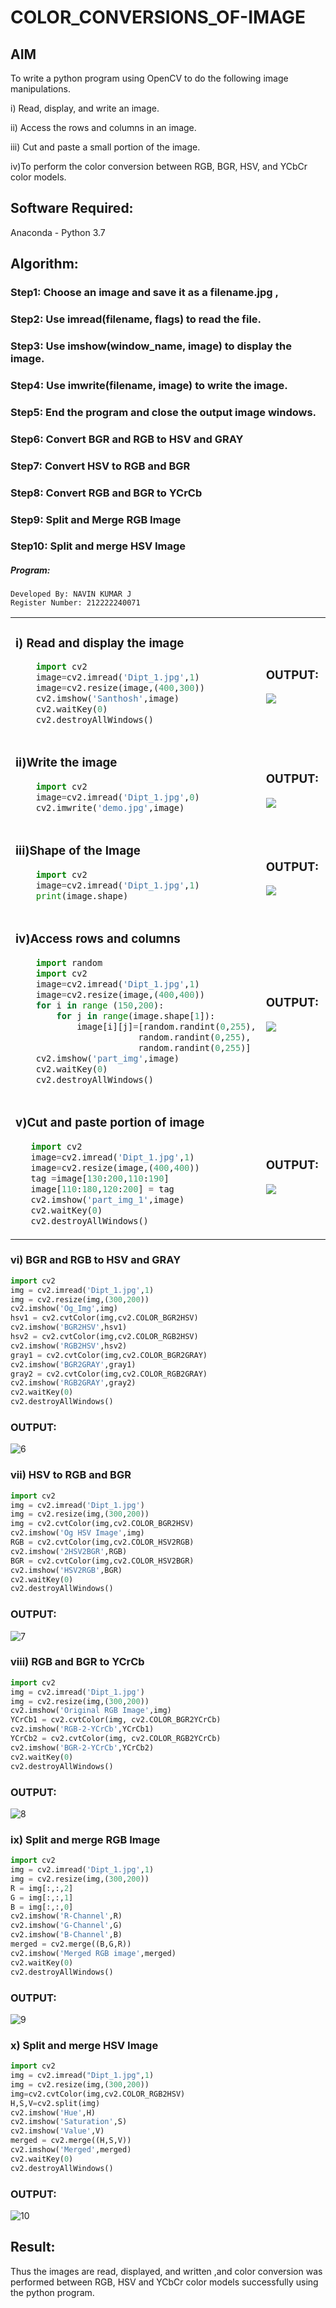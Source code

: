 # COLOR_CONVERSIONS_OF-IMAGE
## AIM
To write a python program using OpenCV to do the following image manipulations.

i) Read, display, and write an image.

ii) Access the rows and columns in an image.

iii) Cut and paste a small portion of the image.

iv)To perform the color conversion between RGB, BGR, HSV, and YCbCr color models.


## Software Required:
Anaconda - Python 3.7
## Algorithm:
### Step1: Choose an image and save it as a filename.jpg ,
### Step2: Use imread(filename, flags) to read the file.
### Step3: Use imshow(window_name, image) to display the image.
### Step4: Use imwrite(filename, image) to write the image.
### Step5: End the program and close the output image windows.
### Step6: Convert BGR and RGB to HSV and GRAY
### Step7: Convert HSV to RGB and BGR
### Step8: Convert RGB and BGR to YCrCb
### Step9: Split and Merge RGB Image
### Step10: Split and merge HSV Image

##### Program:
```
Developed By: NAVIN KUMAR J
Register Number: 212222240071
```
<table>
  <tr>
    <td width=50%>

### i) Read and display the image
``` Python
    import cv2
    image=cv2.imread('Dipt_1.jpg',1)
    image=cv2.resize(image,(400,300))
    cv2.imshow('Santhosh',image)
    cv2.waitKey(0)
    cv2.destroyAllWindows()
``` 
  </td>
  <td>

### OUTPUT:

 <img src="https://github.com/NavinkumarJ/COLOR_CONVERSIONS_OF-IMAGE/assets/115530758/590bc7d7-ccec-413a-ac8d-38d86e984a97">
  </td>
  </tr>

   <tr>
    <td width=50%>

### ii)Write the image
```Python
    import cv2
    image=cv2.imread('Dipt_1.jpg',0)
    cv2.imwrite('demo.jpg',image)
```
  </td>
  <td>

### OUTPUT:

<img src="https://github.com/NavinkumarJ/COLOR_CONVERSIONS_OF-IMAGE/assets/115530758/15a3d79d-7d55-47f2-9642-de042062bf89">
  </td>
  </tr>
  <tr>
    <td width=50%>

### iii)Shape of the Image
```Python
    import cv2
    image=cv2.imread('Dipt_1.jpg',1)
    print(image.shape)
```
  </td>
  <td>

### OUTPUT:

<img src="https://github.com/NavinkumarJ/COLOR_CONVERSIONS_OF-IMAGE/assets/115530758/6a785595-65d4-4a2c-a57a-608a9167234a">
  </td>
  </tr>
  <tr>
    <td>
      
### iv)Access rows and columns
```Python
    import random
    import cv2
    image=cv2.imread('Dipt_1.jpg',1)
    image=cv2.resize(image,(400,400))
    for i in range (150,200):
        for j in range(image.shape[1]):
            image[i][j]=[random.randint(0,255),
                        random.randint(0,255),
                        random.randint(0,255)] 
    cv2.imshow('part_img',image)
    cv2.waitKey(0)
    cv2.destroyAllWindows()
```
  </td>
  <td width="50%">

### OUTPUT:

 <img src="https://github.com/NavinkumarJ/COLOR_CONVERSIONS_OF-IMAGE/assets/115530758/5bf66ee6-1824-43f8-9776-1a97f4ebdc1c">
  </td>
  </tr>
  <tr>
    <td width=50%>
      
### v)Cut and paste portion of image

 ```Python
    import cv2
    image=cv2.imread('Dipt_1.jpg',1)
    image=cv2.resize(image,(400,400))
    tag =image[130:200,110:190]
    image[110:180,120:200] = tag
    cv2.imshow('part_img_1',image)
    cv2.waitKey(0)
    cv2.destroyAllWindows()
```
  </td>
  <td>
    
### OUTPUT:

<img src="https://github.com/NavinkumarJ/COLOR_CONVERSIONS_OF-IMAGE/assets/115530758/cc1f6ea6-397f-4049-a2d7-2ff141e00f6b">
  </td>
  </tr>
</table>

### vi) BGR and RGB to HSV and GRAY
```Python
import cv2
img = cv2.imread('Dipt_1.jpg',1)
img = cv2.resize(img,(300,200))
cv2.imshow('Og_Img',img)
hsv1 = cv2.cvtColor(img,cv2.COLOR_BGR2HSV)
cv2.imshow('BGR2HSV',hsv1)
hsv2 = cv2.cvtColor(img,cv2.COLOR_RGB2HSV)
cv2.imshow('RGB2HSV',hsv2)
gray1 = cv2.cvtColor(img,cv2.COLOR_BGR2GRAY)
cv2.imshow('BGR2GRAY',gray1)
gray2 = cv2.cvtColor(img,cv2.COLOR_RGB2GRAY)
cv2.imshow('RGB2GRAY',gray2)
cv2.waitKey(0)
cv2.destroyAllWindows()
```

### OUTPUT:
![6](https://github.com/NavinkumarJ/COLOR_CONVERSIONS_OF-IMAGE/assets/115530758/429c6c31-00a3-4548-a520-2be9464a106d)

### vii) HSV to RGB and BGR
```Python
import cv2
img = cv2.imread('Dipt_1.jpg')
img = cv2.resize(img,(300,200))
img = cv2.cvtColor(img,cv2.COLOR_BGR2HSV)
cv2.imshow('Og HSV Image',img)
RGB = cv2.cvtColor(img,cv2.COLOR_HSV2RGB)
cv2.imshow('2HSV2BGR',RGB)
BGR = cv2.cvtColor(img,cv2.COLOR_HSV2BGR)
cv2.imshow('HSV2RGB',BGR)
cv2.waitKey(0)
cv2.destroyAllWindows()
```

### OUTPUT:
![7](https://github.com/NavinkumarJ/COLOR_CONVERSIONS_OF-IMAGE/assets/115530758/138c2d94-ae13-40b6-a1c7-997fbb0b1dde)

### viii) RGB and BGR to YCrCb
```Python
import cv2
img = cv2.imread('Dipt_1.jpg')
img = cv2.resize(img,(300,200))
cv2.imshow('Original RGB Image',img)
YCrCb1 = cv2.cvtColor(img, cv2.COLOR_BGR2YCrCb)
cv2.imshow('RGB-2-YCrCb',YCrCb1)
YCrCb2 = cv2.cvtColor(img, cv2.COLOR_RGB2YCrCb)
cv2.imshow('BGR-2-YCrCb',YCrCb2)
cv2.waitKey(0)
cv2.destroyAllWindows()
```

### OUTPUT:
![8](https://github.com/NavinkumarJ/COLOR_CONVERSIONS_OF-IMAGE/assets/115530758/20407a79-5a97-4840-bb38-4aebe8a8dfc1)

### ix) Split and merge RGB Image
```Python
import cv2
img = cv2.imread('Dipt_1.jpg',1)
img = cv2.resize(img,(300,200))
R = img[:,:,2]
G = img[:,:,1]
B = img[:,:,0]
cv2.imshow('R-Channel',R)
cv2.imshow('G-Channel',G)
cv2.imshow('B-Channel',B)
merged = cv2.merge((B,G,R))
cv2.imshow('Merged RGB image',merged)
cv2.waitKey(0)
cv2.destroyAllWindows()
```

### OUTPUT:
![9](https://github.com/NavinkumarJ/COLOR_CONVERSIONS_OF-IMAGE/assets/115530758/b48e3b10-9287-409e-ac49-4990c5edbbb6)


### x) Split and merge HSV Image
```Python
import cv2
img = cv2.imread("Dipt_1.jpg",1)
img = cv2.resize(img,(300,200))
img=cv2.cvtColor(img,cv2.COLOR_RGB2HSV)
H,S,V=cv2.split(img)
cv2.imshow('Hue',H)
cv2.imshow('Saturation',S)
cv2.imshow('Value',V)
merged = cv2.merge((H,S,V))
cv2.imshow('Merged',merged)
cv2.waitKey(0)
cv2.destroyAllWindows()
```

### OUTPUT:
![10](https://github.com/NavinkumarJ/COLOR_CONVERSIONS_OF-IMAGE/assets/115530758/a5703fbc-54ab-4957-a9a8-9412242073e9)

## Result:
Thus the images are read, displayed, and written ,and color conversion was performed between RGB, HSV and YCbCr color models successfully using the python program.
